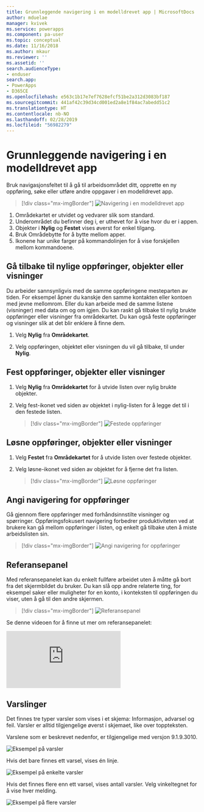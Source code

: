 ```yaml
---
title: Grunnleggende navigering i en modelldrevet app | MicrosoftDocs
author: mduelae
manager: kvivek
ms.service: powerapps
ms.component: pa-user
ms.topic: conceptual
ms.date: 11/16/2018
ms.author: mkaur
ms.reviewer: ''
ms.assetid: ''
search.audienceType:
- enduser
search.app:
- PowerApps
- D365CE
ms.openlocfilehash: e563c1b17e7ef7628efcf51be2a312d3083bf187
ms.sourcegitcommit: 441af42c39d34cd001ed2a8e1f84ac7abedd51c2
ms.translationtype: HT
ms.contentlocale: nb-NO
ms.lasthandoff: 02/28/2019
ms.locfileid: "56982279"
---
```

#  <a name="basic-navigation-in-a-model-driven-app"></a>Grunnleggende navigering i en modelldrevet app 

Bruk navigasjonsfeltet til å gå til arbeidsområdet ditt, opprette en ny oppføring, søke eller utføre andre oppgaver i en modelldrevet app.

> [!div class="mx-imgBorder"]
> ![Navigering i en modelldrevet app](media/nav.png "Navigering i en modelldrevet app")

1. Områdekartet er utvidet og vedvarer slik som standard.
2. Underområdet du befinner deg i, er uthevet for å vise hvor du er i appen.
3. Objekter i **Nylig** og **Festet** vises øverst for enkel tilgang. 
4. Bruk Områdebytte for å bytte mellom apper.
5. Ikonene har unike farger på kommandolinjen for å vise forskjellen mellom kommandoene.
  
## <a name="get-back-to-recent-records-items-or-view"></a>Gå tilbake til nylige oppføringer, objekter eller visninger
Du arbeider sannsynligvis med de samme oppføringene mesteparten av tiden. For eksempel åpner du kanskje den samme kontakten eller kontoen med jevne mellomrom. Eller du kan arbeide med de samme listene (visninger) med data om og om igjen. Du kan raskt gå tilbake til nylig brukte oppføringer eller visninger fra områdekartet. Du kan også feste oppføringer og visninger slik at det blir enklere å finne dem. 
  
1. Velg **Nylig** fra **Områdekartet**.
  
2. Velg oppføringen, objektet eller visningen du vil gå tilbake, til under **Nylig**. 

## <a name="pin-records-items-or-view"></a>Fest oppføringer, objekter eller visninger

1. Velg **Nylig** fra **Områdekartet** for å utvide listen over nylig brukte objekter.
2. Velg fest-ikonet ved siden av objektet i nylig-listen for å legge det til i den festede listen.

   > [!div class="mx-imgBorder"]
   > ![Festede oppføringer](media/pinnedrecords.png "Festede oppføringer")

## <a name="unpin-records-items-or-view"></a>Løsne oppføringer, objekter eller visninger

1. Velg **Festet** fra **Områdekartet** for å utvide listen over festede objekter.
2. Velg løsne-ikonet ved siden av objektet for å fjerne det fra listen.  

   > [!div class="mx-imgBorder"]
   > ![Løsne oppføringer](media/unpinnedrecords.png "Løsne oppføringer")

## <a name="record-set-navigation"></a>Angi navigering for oppføringer 
Gå gjennom flere oppføringer med forhåndsinnstilte visninger og spørringer. Oppføringsfokusert navigering forbedrer produktiviteten ved at brukere kan gå mellom oppføringer i listen, og enkelt gå tilbake uten å miste arbeidslisten sin.

> [!div class="mx-imgBorder"]
> ![Angi navigering for oppføringer](media/recordset.png "Angi navigering for oppføringer")

## <a name="reference-panel"></a>Referansepanel
Med referansepanelet kan du enkelt fullføre arbeidet uten å måtte gå bort fra det skjermbildet du bruker. Du kan slå opp andre relaterte ting, for eksempel saker eller muligheter for en konto, i konteksten til oppføringen du viser, uten å gå til den andre skjermen.

> [!div class="mx-imgBorder"]
> ![Referansepanel](media/reference-panel.png "Referansepanel")

 Se denne videoen for å finne ut mer om referansepanelet:

<div class="embeddedvideo"><iframe src="https://www.microsoft.com/en-us/videoplayer/embed/d8224c3f-6e20-4b8e-9d0d-b0f5602c7708" frameborder="0" allowfullscreen=""></iframe></div>

## <a name="notifications"></a>Varslinger 

Det finnes tre typer varsler som vises i et skjema: Informasjon, advarsel og feil. Varsler er alltid tilgjengelige øverst i skjemaet, like over toppteksten.

Varslene som er beskrevet nedenfor, er tilgjengelige med versjon 9.1.9.3010.

![Eksempel på varsler](media/notifications.png "Eksempel på varsler")

Hvis det bare finnes ett varsel, vises én linje.

![Eksempel på enkelte varsler](media/single_notification.png "Eksempel på enkelte varsler")

Hvis det finnes flere enn ett varsel, vises antall varsler. Velg vinkeltegnet for å vise hver melding.

![Eksempel på flere varsler](media/multiple_notification.png "Eksempel på flere varsler")




